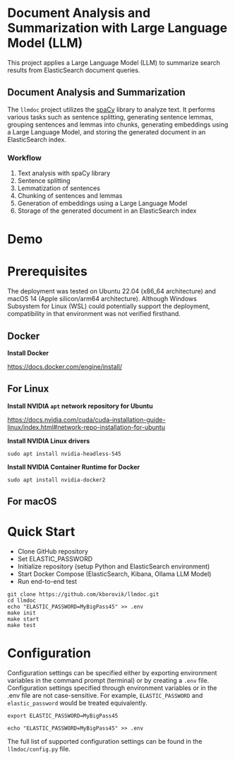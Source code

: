 # Document Analysis and Summarization with Large Language Model (LLM)

This project applies a Large Language Model (LLM) to summarize search results from ElasticSearch document queries.

## Document Analysis and Summarization

The `llmdoc` project utilizes the [spaCy](https://spacy.io/) library to analyze text. It performs various tasks such as sentence splitting, generating sentence lemmas, grouping sentences and lemmas into chunks, generating embeddings using a Large Language Model, and storing the generated document in an ElasticSearch index.

### Workflow

1. Text analysis with spaCy library
2. Sentence splitting
3. Lemmatization of sentences
4. Chunking of sentences and lemmas
5. Generation of embeddings using a Large Language Model
6. Storage of the generated document in an ElasticSearch index

# Demo

# Prerequisites

The deployment was tested on Ubuntu 22.04 (x86_64 architecture) and macOS 14 (Apple silicon/arm64 architecture). Although Windows Subsystem for Linux (WSL) could potentially support the deployment, compatibility in that environment was not verified firsthand.

## Docker

**Install Docker**

https://docs.docker.com/engine/install/

## For Linux

**Install NVIDIA `apt` network repository for Ubuntu**

https://docs.nvidia.com/cuda/cuda-installation-guide-linux/index.html#network-repo-installation-for-ubuntu

**Install NVIDIA Linux drivers**

```
sudo apt install nvidia-headless-545
```

**Install NVIDIA Container Runtime for Docker**

```
sudo apt install nvidia-docker2
```

## For macOS

# Quick Start

- Clone GitHub repository
- Set ELASTIC_PASSWORD
- Initialize repository (setup Python and ElasticSearch environment)
- Start Docker Compose (ElasticSearch, Kibana, Ollama LLM Model)
- Run end-to-end test

```shell
git clone https://github.com/kborovik/llmdoc.git
cd llmdoc
echo "ELASTIC_PASSWORD=MyBigPass45" >> .env
make init
make start
make test
```

# Configuration

Configuration settings can be specified either by exporting environment variables in the command prompt (terminal) or by creating a `.env` file. Configuration settings specified through environment variables or in the .env file are not case-sensitive. For example, `ELASTIC_PASSWORD` and `elastic_password` would be treated equivalently.

```shell
export ELASTIC_PASSWORD=MyBigPass45
```

```shell
echo "ELASTIC_PASSWORD=MyBigPass45" >> .env
```

The full list of supported configuration settings can be found in the `llmdoc/config.py` file.
